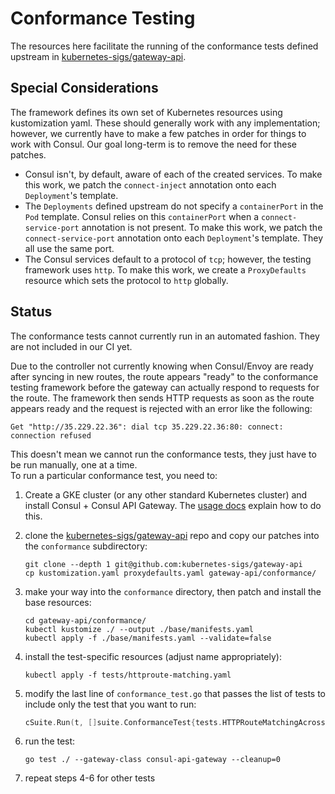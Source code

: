 # Conformance Testing

The resources here facilitate the running of the conformance tests defined upstream in [kubernetes-sigs/gateway-api](https://github.com/kubernetes-sigs/gateway-api).

## Special Considerations

The framework defines its own set of Kubernetes resources using kustomization yaml. These should generally work with any implementation;
however, we currently have to make a few patches in order for things to work with Consul. Our goal long-term is to remove the
need for these patches.

- Consul isn't, by default, aware of each of the created services. To make this work, we patch the `connect-inject` annotation onto
    each `Deployment`'s template.
- The `Deployments` defined upstream do not specify a `containerPort` in the `Pod` template. Consul relies on this `containerPort`
    when a `connect-service-port` annotation is not present. To make this work, we patch the `connect-service-port` annotation onto
    each `Deployment`'s template. They all use the same port.
- The Consul services default to a protocol of `tcp`; however, the testing framework uses `http`. To make this work, we create
    a `ProxyDefaults` resource which sets the protocol to `http` globally.

## Status

The conformance tests cannot currently run in an automated fashion. They are not included in our CI yet.

Due to the controller not currently knowing when Consul/Envoy are ready after syncing in new routes, the route appears
"ready" to the conformance testing framework before the gateway can actually respond to requests for the route. The
framework then sends HTTP requests as soon as the route appears ready and the request is rejected with an error like
the following:

```log
Get "http://35.229.22.36": dial tcp 35.229.22.36:80: connect: connection refused
```

This doesn't mean we cannot run the conformance tests, they just have to be run manually, one at a time.  
To run a particular conformance test, you need to:

1. Create a GKE cluster (or any other standard Kubernetes cluster) and install Consul + Consul API Gateway.
     The [usage docs](https://www.consul.io/docs/api-gateway/api-gateway-usage#installation) explain how to do this.

2. clone the [kubernetes-sigs/gateway-api](https://github.com/kubernetes-sigs/gateway-api)
repo and copy our patches into the `conformance` subdirectory:

    ```shell
    git clone --depth 1 git@github.com:kubernetes-sigs/gateway-api
    cp kustomization.yaml proxydefaults.yaml gateway-api/conformance/
    ```

3. make your way into the `conformance` directory, then patch and install the base resources:

    ```shell
    cd gateway-api/conformance/
    kubectl kustomize ./ --output ./base/manifests.yaml
    kubectl apply -f ./base/manifests.yaml --validate=false
    ```

4. install the test-specific resources (adjust name appropriately):

    ```shell
    kubectl apply -f tests/httproute-matching.yaml
    ```

5. modify the last line of `conformance_test.go` that passes the list of tests to include only the test that you want to run:

    ```go
    cSuite.Run(t, []suite.ConformanceTest{tests.HTTPRouteMatchingAcrossRoutes})
    ```

6. run the test:
    ```shell
    go test ./ --gateway-class consul-api-gateway --cleanup=0
    ```

7. repeat steps 4-6 for other tests

